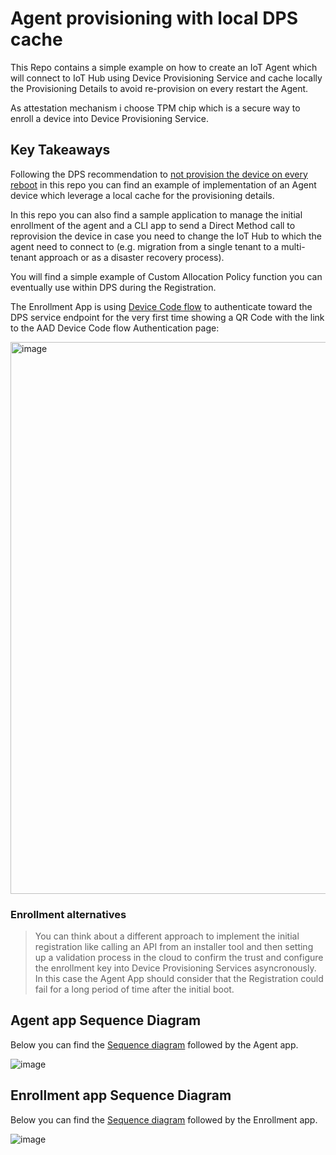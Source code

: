 # Agent provisioning with local DPS cache
This Repo contains a simple example on how to create an IoT Agent which will connect to IoT Hub using Device Provisioning Service and cache locally the Provisioning Details to avoid re-provision on every restart the Agent.

As attestation mechanism i choose TPM chip which is a secure way to enroll a device into Device Provisioning Service.


## Key Takeaways
Following the DPS recommendation to [not provision the device on every reboot](https://docs.microsoft.com/azure/iot-dps/how-to-reprovision#send-a-provisioning-request-from-the-device) in this repo you can find an example of implementation of an Agent device which leverage a local cache for the provisioning details.

In this repo you can also find a sample application to manage the initial enrollment of the agent and a CLI app to send a Direct Method call to reprovision the device in case you need to change the IoT Hub to which the agent need to connect to (e.g. migration from a single tenant to a multi-tenant approach or as a disaster recovery process).

You will find a simple example of Custom Allocation Policy function you can eventually use within DPS during the Registration.

The Enrollment App is using [Device Code flow](https://docs.microsoft.com/azure/active-directory/develop/v2-oauth2-device-code) to authenticate toward the DPS service endpoint for the very first time showing a QR Code with the link to the AAD Device Code flow Authentication page:

<img width="883" alt="image" src="https://user-images.githubusercontent.com/45007019/168384168-6d991a20-697d-415e-8996-4d3128a5a3ef.png">

### Enrollment alternatives

>You can think about a different approach to implement the initial registration like calling an API from an installer tool and then setting up a validation process in the cloud to confirm the trust and configure the enrollment key into Device Provisioning Services asyncronously. 
In this case the Agent App should consider that the Registration could fail for a long period of time after the initial boot.

## Agent app Sequence Diagram

Below you can find the [Sequence diagram](./agent-sequencediagram.md) followed by the Agent app.

![image](https://user-images.githubusercontent.com/45007019/166897728-eb0e2e65-56cd-40b3-8346-e40d311d1459.png)

## Enrollment app Sequence Diagram

Below you can find the [Sequence diagram](./enrollment-sequencediagram.md) followed by the Enrollment app.

![image](https://user-images.githubusercontent.com/45007019/166897600-f7d11826-1710-4781-9448-796e25f5646a.png)





